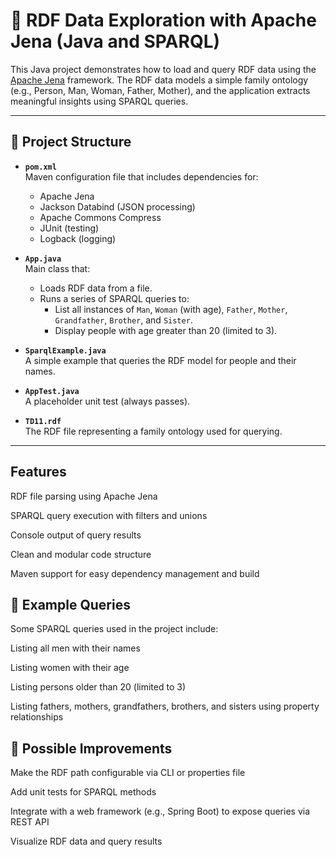 # 🧠 RDF Data Exploration with Apache Jena (Java and SPARQL)

This Java project demonstrates how to load and query RDF data using the [Apache Jena](https://jena.apache.org/) framework. The RDF data models a simple family ontology (e.g., Person, Man, Woman, Father, Mother), and the application extracts meaningful insights using SPARQL queries.

---

## 📁 Project Structure

- **`pom.xml`**  
  Maven configuration file that includes dependencies for:
  - Apache Jena
  - Jackson Databind (JSON processing)
  - Apache Commons Compress
  - JUnit (testing)
  - Logback (logging)

- **`App.java`**  
  Main class that:
  - Loads RDF data from a file.
  - Runs a series of SPARQL queries to:
    - List all instances of `Man`, `Woman` (with age), `Father`, `Mother`, `Grandfather`, `Brother`, and `Sister`.
    - Display people with age greater than 20 (limited to 3).

- **`SparqlExample.java`**  
  A simple example that queries the RDF model for people and their names.

- **`AppTest.java`**  
  A placeholder unit test (always passes).

- **`TD11.rdf`**  
  The RDF file representing a family ontology used for querying.

---

  ## Features
  
RDF file parsing using Apache Jena

SPARQL query execution with filters and unions

Console output of query results

Clean and modular code structure

Maven support for easy dependency management and build

## 📌 Example Queries

Some SPARQL queries used in the project include:

Listing all men with their names

Listing women with their age

Listing persons older than 20 (limited to 3)

Listing fathers, mothers, grandfathers, brothers, and sisters using property relationships

## 🚀 Possible Improvements

Make the RDF path configurable via CLI or properties file

Add unit tests for SPARQL methods

Integrate with a web framework (e.g., Spring Boot) to expose queries via REST API

Visualize RDF data and query results


